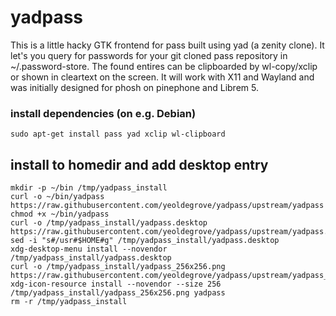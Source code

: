 # yadpass

This is a little hacky GTK frontend for pass built using yad (a zenity clone).
It let's you query for passwords for your git cloned pass repository in ~/.password-store.
The found entires can be clipboarded by wl-copy/xclip or shown in cleartext on the screen.
It will work with X11 and Wayland and was initially designed for phosh on pinephone and Librem 5.

### install dependencies (on e.g. Debian)
```
sudo apt-get install pass yad xclip wl-clipboard
```

## install to homedir and add desktop entry
```
mkdir -p ~/bin /tmp/yadpass_install
curl -o ~/bin/yadpass https://raw.githubusercontent.com/yeoldegrove/yadpass/upstream/yadpass
chmod +x ~/bin/yadpass
curl -o /tmp/yadpass_install/yadpass.desktop https://raw.githubusercontent.com/yeoldegrove/yadpass/upstream/yadpass.desktop
sed -i "s#/usr#$HOME#g" /tmp/yadpass_install/yadpass.desktop
xdg-desktop-menu install --novendor /tmp/yadpass_install/yadpass.desktop
curl -o /tmp/yadpass_install/yadpass_256x256.png https://raw.githubusercontent.com/yeoldegrove/yadpass/upstream/yadpass_256x256.png
xdg-icon-resource install --novendor --size 256 /tmp/yadpass_install/yadpass_256x256.png yadpass
rm -r /tmp/yadpass_install

```
